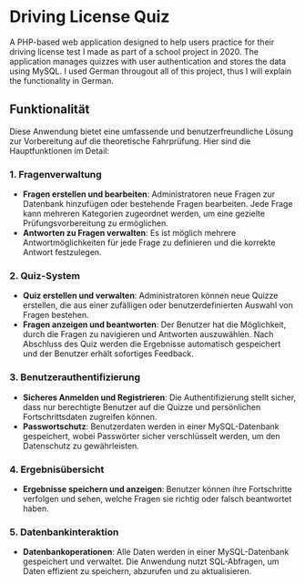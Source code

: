 # Driving License Quiz

A PHP-based web application designed to help users practice for their driving license test I made as part of a school project in 2020. The application manages quizzes with user authentication and stores the data using MySQL. 
I used German througout all of this project, thus I will explain the functionality in German.

## Funktionalität

Diese Anwendung bietet eine umfassende und benutzerfreundliche Lösung zur Vorbereitung auf die theoretische Fahrprüfung. Hier sind die Hauptfunktionen im Detail:

### 1. **Fragenverwaltung**

- **Fragen erstellen und bearbeiten**: Administratoren neue Fragen zur Datenbank hinzufügen oder bestehende Fragen bearbeiten. Jede Frage kann mehreren Kategorien zugeordnet werden, um eine gezielte Prüfungsvorbereitung zu ermöglichen.
- **Antworten zu Fragen verwalten**: Es ist möglich mehrere Antwortmöglichkeiten für jede Frage zu definieren und die korrekte Antwort festzulegen.

### 2. **Quiz-System**

- **Quiz erstellen und verwalten**: Administratoren können neue Quizze erstellen, die aus einer zufälligen oder benutzerdefinierten Auswahl von Fragen bestehen.
- **Fragen anzeigen und beantworten**: Der Benutzer hat die Möglichkeit, durch die Fragen zu navigieren und Antworten auszuwählen. Nach Abschluss des Quiz werden die Ergebnisse automatisch gespeichert und der Benutzer erhält sofortiges Feedback.

### 3. **Benutzerauthentifizierung**

- **Sicheres Anmelden und Registrieren**: Die Authentifizierung stellt sicher, dass nur berechtigte Benutzer auf die Quizze und persönlichen Fortschrittsdaten zugreifen können.
- **Passwortschutz**: Benutzerdaten werden in einer MySQL-Datenbank gespeichert, wobei Passwörter sicher verschlüsselt werden, um den Datenschutz zu gewährleisten.

### 4. **Ergebnisübersicht**

- **Ergebnisse speichern und anzeigen**: Benutzer können ihre Fortschritte verfolgen und sehen, welche Fragen sie richtig oder falsch beantwortet haben.


### 5. **Datenbankinteraktion**

- **Datenbankoperationen**: Alle Daten werden in einer MySQL-Datenbank gespeichert und verwaltet. Die Anwendung nutzt SQL-Abfragen, um Daten effizient zu speichern, abzurufen und zu aktualisieren.

